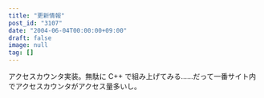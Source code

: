 ```yaml
---
title: "更新情報"
post_id: "3107"
date: "2004-06-04T00:00:00+09:00"
draft: false
image: null
tag: []
---
```



アクセスカウンタ実装。無駄に C++ で組み上げてみる……だって一番サイト内でアクセスカウンタがアクセス量多いし。
